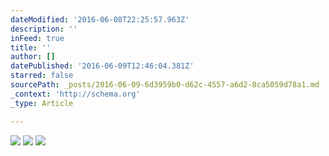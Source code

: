 ```yaml
---
dateModified: '2016-06-08T22:25:57.963Z'
description: ''
inFeed: true
title: ''
author: []
datePublished: '2016-06-09T12:46:04.381Z'
starred: false
sourcePath: _posts/2016-06-09-6d3959b0-d62c-4557-a6d2-8ca5059d78a1.md
_context: 'http://schema.org'
_type: Article

---
```

![](https://the-grid-user-content.s3-us-west-2.amazonaws.com/614ce556-18e6-40d8-b06c-41d7390df416.jpg)
![](https://the-grid-user-content.s3-us-west-2.amazonaws.com/f34bb136-9069-4096-86da-eb149a50e4ba.jpg)
![](https://the-grid-user-content.s3-us-west-2.amazonaws.com/552e4bb7-f2ba-42d7-9a22-9063ee48a574.jpg)